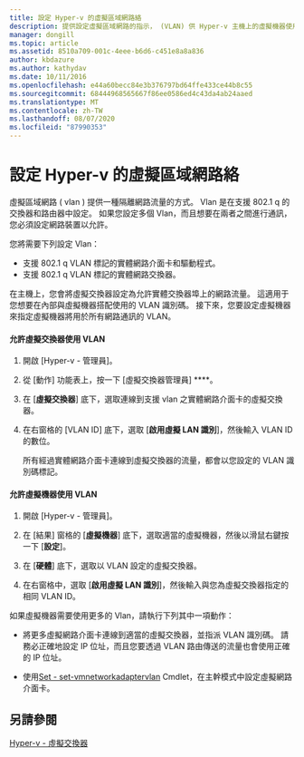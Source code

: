 ```yaml
---
title: 設定 Hyper-v 的虛擬區域網路絡
description: 提供設定虛擬區域網路的指示， (VLAN) 供 Hyper-v 主機上的虛擬機器使用。
manager: dongill
ms.topic: article
ms.assetid: 8510a709-001c-4eee-b6d6-c451e8a8a836
author: kbdazure
ms.author: kathydav
ms.date: 10/11/2016
ms.openlocfilehash: e44a60becc84e3b376797bd64ffe433ce44b8c55
ms.sourcegitcommit: 68444968565667f86ee0586ed4c43da4ab24aaed
ms.translationtype: MT
ms.contentlocale: zh-TW
ms.lasthandoff: 08/07/2020
ms.locfileid: "87990353"
---
```

# <a name="configure-virtual-local-area-networks-for-hyper-v"></a>設定 Hyper-v 的虛擬區域網路絡
虛擬區域網路 \( vlan \) 提供一種隔離網路流量的方式。 Vlan 是在支援 802.1 q 的交換器和路由器中設定。 如果您設定多個 Vlan，而且想要在兩者之間進行通訊，您必須設定網路裝置以允許。

您將需要下列設定 Vlan：

- 支援 802.1 q VLAN 標記的實體網路介面卡和驅動程式。
- 支援 802.1 q VLAN 標記的實體網路交換器。

在主機上，您會將虛擬交換器設定為允許實體交換器埠上的網路流量。 這適用于您想要在內部與虛擬機器搭配使用的 VLAN 識別碼。 接下來，您要設定虛擬機器來指定虛擬機器將用於所有網路通訊的 VLAN。

#### <a name="to-allow-a-virtual-switch-to-use-a-vlan"></a>允許虛擬交換器使用 VLAN

1. 開啟 [Hyper-v \- 管理員]。

2. 從 [動作]  功能表上，按一下 [虛擬交換器管理員] ****。

3. 在 [**虛擬交換器**] 底下，選取連線到支援 vlan 之實體網路介面卡的虛擬交換器。

4. 在右窗格的 [VLAN ID] 底下，選取 [**啟用虛擬 LAN 識別**]，然後輸入 VLAN ID 的數位。

    所有經過實體網路介面卡連線到虛擬交換器的流量，都會以您設定的 VLAN 識別碼標記。

#### <a name="to-allow-a-virtual-machine-to-use-a-vlan"></a>允許虛擬機器使用 VLAN

1. 開啟 [Hyper-v \- 管理員]。

2. 在 [結果] 窗格的 [**虛擬機器**] 底下，選取適當的虛擬機器，然後以滑鼠右鍵按一下 [**設定**]。

3. 在 [**硬體**] 底下，選取以 VLAN 設定的虛擬交換器。

4. 在右窗格中，選取 [**啟用虛擬 LAN 識別**]，然後輸入與您為虛擬交換器指定的相同 VLAN ID。

如果虛擬機器需要使用更多的 Vlan，請執行下列其中一項動作：

- 將更多虛擬網路介面卡連線到適當的虛擬交換器，並指派 VLAN 識別碼。 請務必正確地設定 IP 位址，而且您要透過 VLAN 路由傳送的流量也會使用正確的 IP 位址。

- 使用[Set \- set-vmnetworkadaptervlan](/powershell/module/hyper-v/set-vmnetworkadaptervlan?view=win10-ps) Cmdlet，在主幹模式中設定虛擬網路介面卡。

## <a name="see-also"></a>另請參閱

[Hyper-v \- 虛擬交換器](../../hyper-v-virtual-switch/hyper-v-virtual-switch.md)